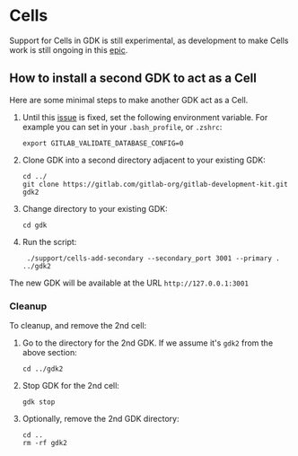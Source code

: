 # Cells

Support for Cells in GDK is still experimental,
as development to make Cells work is still ongoing in this
[epic](https://gitlab.com/groups/gitlab-org/-/epics/7582).

## How to install a second GDK to act as a Cell

Here are some minimal steps to make another GDK act as a Cell.

1. Until this [issue](https://gitlab.com/gitlab-org/gitlab/-/issues/412280) is
   fixed, set the following environment variable. For example you can set in
   your `.bash_profile`, or `.zshrc`:

   ```shell
   export GITLAB_VALIDATE_DATABASE_CONFIG=0
   ```

1. Clone GDK into a second directory adjacent to your existing GDK:

   ```shell
   cd ../
   git clone https://gitlab.com/gitlab-org/gitlab-development-kit.git gdk2
   ```

1. Change directory to your existing GDK:

   ```shell
   cd gdk
   ```

1. Run the script:

   ```shell
    ./support/cells-add-secondary --secondary_port 3001 --primary . ../gdk2
   ```

The new GDK will be available at the URL `http://127.0.0.1:3001`

### Cleanup

To cleanup, and remove the 2nd cell:

1. Go to the directory for the 2nd GDK. If we assume it's `gdk2` from the above
   section:

   ```shell
   cd ../gdk2
   ```

1. Stop GDK for the 2nd cell:

   ```shell
   gdk stop
   ```

1. Optionally, remove the 2nd GDK directory:

   ```shell
   cd ..
   rm -rf gdk2
   ```
